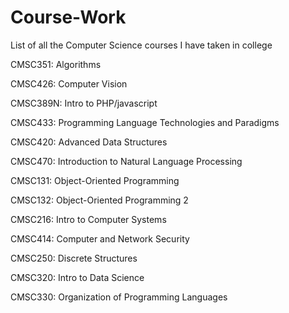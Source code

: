 # Course-Work
List of all the Computer Science courses I have taken in college

CMSC351: Algorithms

CMSC426: Computer Vision

CMSC389N: Intro to PHP/javascript

CMSC433: Programming Language Technologies and Paradigms 

CMSC420: Advanced Data Structures

CMSC470: Introduction to Natural Language Processing

CMSC131: Object-Oriented Programming		

CMSC132: Object-Oriented Programming 2	

CMSC216: Intro to Computer Systems

CMSC414: Computer and Network Security

CMSC250: Discrete Structures

CMSC320: Intro to Data Science

CMSC330: Organization of Programming Languages	

